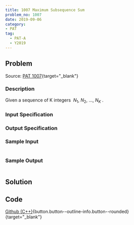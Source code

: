 ```yaml
---
title: 1007 Maximum Subsequence Sum
problem_no: 1007
date: 2019-09-06
category:
- PAT
tag:
  - PAT-A
  - Y2019
---
```


<!--more-->

## Problem

Source: [PAT 1007](https://pintia.cn/problem-sets/994805342720868352/problems/994805514284679168){target="_blank"}

### Description

Given a sequence of K integers ${\ N_1,\ N_2,\ ...,\ N_K\ }$.

### Input Specification



### Output Specification



### Sample Input

```text

```

### Sample Output

```text

```

## Solution

## Code

[Github (C++)](https://github.com/Alomerry/algorithm/blob/master/pat/a/1007){button.button--outline-info.button--rounded}{target="_blank"}


```cpp

```
